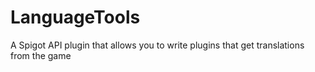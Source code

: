 # LanguageTools
A Spigot API plugin that allows you to write plugins that get translations from the game
